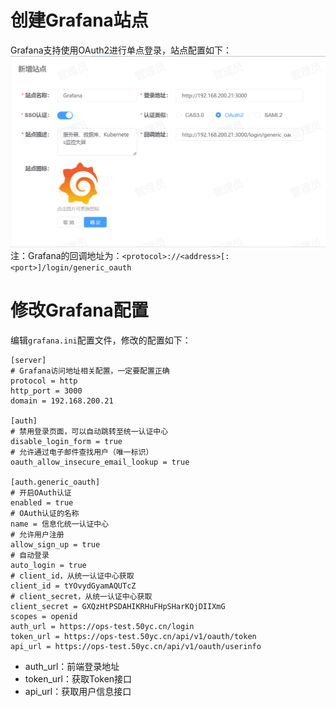 # 创建Grafana站点
Grafana支持使用OAuth2进行单点登录，站点配置如下：
![img.png](img/grafana.png)
注：Grafana的回调地址为：`<protocol>://<address>[:<port>]/login/generic_oauth`
# 修改Grafana配置
编辑`grafana.ini`配置文件，修改的配置如下：
```shell
[server]
# Grafana访问地址相关配置，一定要配置正确
protocol = http
http_port = 3000
domain = 192.168.200.21

[auth]
# 禁用登录页面，可以自动跳转至统一认证中心
disable_login_form = true
# 允许通过电子邮件查找用户（唯一标识）
oauth_allow_insecure_email_lookup = true

[auth.generic_oauth]
# 开启OAuth认证
enabled = true
# OAuth认证的名称
name = 信息化统一认证中心
# 允许用户注册
allow_sign_up = true
# 自动登录
auto_login = true
# client_id，从统一认证中心获取
client_id = tYOvydGyamAQUTcZ
# client_secret，从统一认证中心获取
client_secret = GXQzHtPSDAHIKRHuFHpSHarKQjDIIXmG
scopes = openid
auth_url = https://ops-test.50yc.cn/login
token_url = https://ops-test.50yc.cn/api/v1/oauth/token
api_url = https://ops-test.50yc.cn/api/v1/oauth/userinfo
```
* auth_url：前端登录地址
* token_url：获取Token接口
* api_url：获取用户信息接口